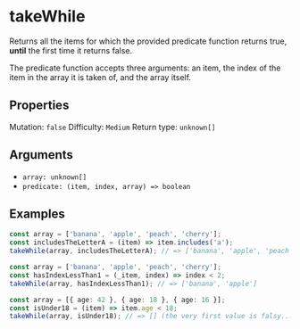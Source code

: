 # takeWhile

Returns all the items for which the provided predicate function returns true, **until** the first time it returns false.

The predicate function accepts three arguments: an item, the index of the item in the array it is taken of, and the array itself.

## Properties

Mutation: `false`
Difficulty: `Medium`
Return type: `unknown[]`

## Arguments

- `array: unknown[]`
- `predicate: (item, index, array) => boolean`

## Examples

```typescript
const array = ['banana', 'apple', 'peach', 'cherry'];
const includesTheLetterA = (item) => item.includes('a');
takeWhile(array, includesTheLetterA); // => ['banana', 'apple', 'peach']

const array = ['banana', 'apple', 'peach', 'cherry'];
const hasIndexLessThan1 = (_item, index) => index < 2;
takeWhile(array, hasIndexLessThan1); // => ['banana', 'apple']

const array = [{ age: 42 }, { age: 18 }, { age: 16 }];
const isUnder18 = (item) => item.age < 18;
takeWhile(array, isUnder18); // => [] (the very first value is falsy...)
```

